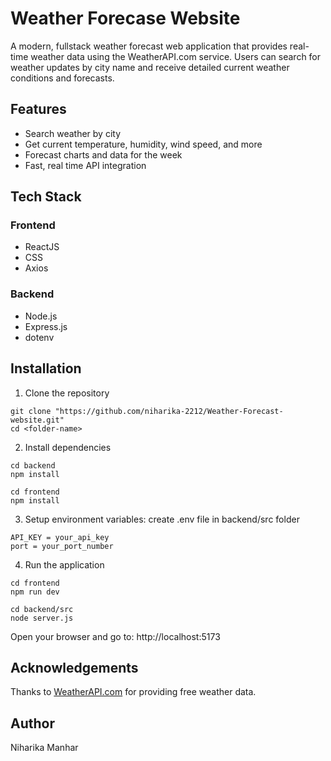 # Weather Forecase Website
A modern, fullstack weather forecast web application that provides real-time weather data using the WeatherAPI.com service. Users can search for weather updates by city name and receive detailed current weather conditions and forecasts.

## Features
- Search weather by city
- Get current temperature, humidity, wind speed, and more
- Forecast charts and data for the week
- Fast, real time API integration

## Tech Stack
### Frontend 
- ReactJS
- CSS
- Axios

### Backend
- Node.js
- Express.js
- dotenv

## Installation
1. Clone the repository
```
git clone "https://github.com/niharika-2212/Weather-Forecast-website.git"
cd <folder-name>
```
2. Install dependencies
```
cd backend
npm install

cd frontend
npm install
```
3. Setup environment variables: create .env file in backend/src folder
```
API_KEY = your_api_key
port = your_port_number
```
4. Run the application
```
cd frontend
npm run dev

cd backend/src
node server.js
```
Open your browser and go to: http://localhost:5173

## Acknowledgements
Thanks to [WeatherAPI.com](https://www.weatherapi.com/) for providing free weather data.

## Author
Niharika Manhar